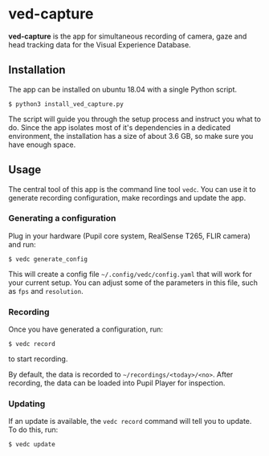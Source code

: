 # ved-capture

**ved-capture** is the app for simultaneous recording of camera, gaze and head
 tracking data for the Visual Experience Database.
 
## Installation

The app can be installed on ubuntu 18.04 with a single Python script. 

    $ python3 install_ved_capture.py
    
The script will guide you through the setup process and instruct you what to 
 do. Since the app isolates most of it's dependencies in a dedicated
 environment, the installation has a size of about 3.6 GB, so make sure you 
 have enough space.
 
## Usage

The central tool of this app is the command line tool `vedc`. You can use it
 to generate recording configuration, make recordings and update the app.
 
### Generating a configuration

Plug in your hardware (Pupil core system, RealSense T265, FLIR camera) and run:

    $ vedc generate_config
    
This will create a config file `~/.config/vedc/config.yaml` that will work
 for your current setup. You can adjust some of the parameters in this file, 
 such as `fps` and `resolution`.

### Recording

Once you have generated a configuration, run:

    $ vedc record
    
to start recording. 

By default, the data is recorded to `~/recordings/<today>/<no>`. After 
 recording, the data can be loaded into Pupil Player for inspection.
  
### Updating

If an update is available, the `vedc record` command will tell you to update. 
 To do this, run:
 
    $ vedc update
